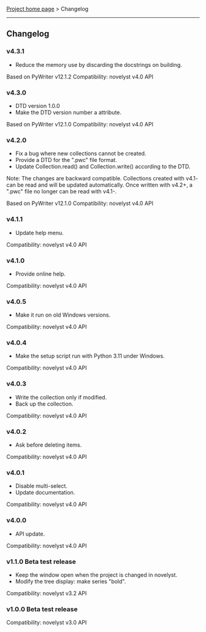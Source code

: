 [Project home page](index) > Changelog

------------------------------------------------------------------------

## Changelog

### v4.3.1

- Reduce the memory use by discarding the docstrings on building.

Based on PyWriter v12.1.2
Compatibility: novelyst v4.0 API

### v4.3.0

- DTD version 1.0.0
- Make the DTD version number a <collection> attribute.

Based on PyWriter v12.1.0
Compatibility: novelyst v4.0 API

### v4.2.0

- Fix a bug where new collections cannot be created.
- Provide a DTD for the ".pwc" file format.
- Update Collection.read() and Collection.write() according to the DTD.

Note: The changes are backward compatible. Collections created with v4.1- 
can be read and will be updated automatically.
Once written with v4.2+, a ".pwc" file no longer can be read with v4.1-.

Based on PyWriter v12.1.0
Compatibility: novelyst v4.0 API

### v4.1.1

- Update help menu.

Compatibility: novelyst v4.0 API

### v4.1.0

- Provide online help.

Compatibility: novelyst v4.0 API

### v4.0.5

- Make it run on old Windows versions.

Compatibility: novelyst v4.0 API

### v4.0.4

- Make the setup script run with Python 3.11 under Windows.

Compatibility: novelyst v4.0 API

### v4.0.3

- Write the collection only if modified.
- Back up the collection.

Compatibility: novelyst v4.0 API

### v4.0.2

- Ask before deleting items.

Compatibility: novelyst v4.0 API

### v4.0.1

- Disable multi-select. 
- Update documentation.

Compatibility: novelyst v4.0 API

### v4.0.0

- API update. 

Compatibility: novelyst v4.0 API

### v1.1.0 Beta test release

- Keep the window open when the project is changed in novelyst.
- Modify the tree display: make series "bold".

Compatibility: novelyst v3.2 API

### v1.0.0 Beta test release

Compatibility: novelyst v3.0 API



